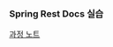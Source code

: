 ### Spring Rest Docs 실습

[과정 노트](https://bnilive.notion.site/Spring-Auto-Rest-Docs-735d324bc09d4aa4a4b9115dcfb46a7b)
